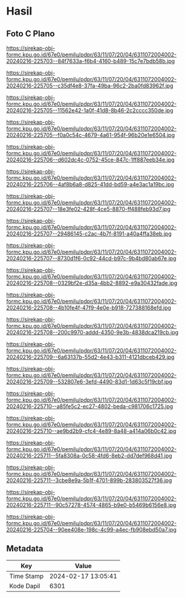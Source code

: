# Hasil

## Foto C Plano

https://sirekap-obj-formc.kpu.go.id/67e0/pemilu/pdpr/63/11/07/20/04/6311072004002-20240216-225703--84f7633a-f6b4-4160-b489-15c7e7bdb58b.jpg

https://sirekap-obj-formc.kpu.go.id/67e0/pemilu/pdpr/63/11/07/20/04/6311072004002-20240216-225705--c35df4e8-37fa-49ba-96c2-2ba0fd83962f.jpg

https://sirekap-obj-formc.kpu.go.id/67e0/pemilu/pdpr/63/11/07/20/04/6311072004002-20240216-225705--11562e42-1a0f-41d8-8b46-2c2cccc350de.jpg

https://sirekap-obj-formc.kpu.go.id/67e0/pemilu/pdpr/63/11/07/20/04/6311072004002-20240216-225705--f0a0c54c-4679-4a61-954f-96b20e1e6504.jpg

https://sirekap-obj-formc.kpu.go.id/67e0/pemilu/pdpr/63/11/07/20/04/6311072004002-20240216-225706--d602dc4c-0752-45ce-847c-1ff887eeb34e.jpg

https://sirekap-obj-formc.kpu.go.id/67e0/pemilu/pdpr/63/11/07/20/04/6311072004002-20240216-225706--4af8b6a8-d825-41dd-bd59-a4e3ac1a19bc.jpg

https://sirekap-obj-formc.kpu.go.id/67e0/pemilu/pdpr/63/11/07/20/04/6311072004002-20240216-225707--18e3fe02-428f-4ce5-8870-ff488feb93d7.jpg

https://sirekap-obj-formc.kpu.go.id/67e0/pemilu/pdpr/63/11/07/20/04/6311072004002-20240216-225707--29486145-c2ac-4b7f-8191-a40a4ffa38eb.jpg

https://sirekap-obj-formc.kpu.go.id/67e0/pemilu/pdpr/63/11/07/20/04/6311072004002-20240216-225707--8730d1f6-0c92-44cd-b97c-9b4bd80ab67e.jpg

https://sirekap-obj-formc.kpu.go.id/67e0/pemilu/pdpr/63/11/07/20/04/6311072004002-20240216-225708--0329bf2e-d35a-4bb2-8892-e9a30432fade.jpg

https://sirekap-obj-formc.kpu.go.id/67e0/pemilu/pdpr/63/11/07/20/04/6311072004002-20240216-225708--4b10fe4f-47f9-4e0e-b918-727388168efd.jpg

https://sirekap-obj-formc.kpu.go.id/67e0/pemilu/pdpr/63/11/07/20/04/6311072004002-20240216-225708--200c9970-addd-4350-9e3b-4838dca219cb.jpg

https://sirekap-obj-formc.kpu.go.id/67e0/pemilu/pdpr/63/11/07/20/04/6311072004002-20240216-225709--6a63137b-55d2-4e43-b311-4121dbceb429.jpg

https://sirekap-obj-formc.kpu.go.id/67e0/pemilu/pdpr/63/11/07/20/04/6311072004002-20240216-225709--532807e6-3efd-4490-83d1-1d63c5f19cbf.jpg

https://sirekap-obj-formc.kpu.go.id/67e0/pemilu/pdpr/63/11/07/20/04/6311072004002-20240216-225710--a85fe5c2-ec27-4802-beda-c981706c1725.jpg

https://sirekap-obj-formc.kpu.go.id/67e0/pemilu/pdpr/63/11/07/20/04/6311072004002-20240216-225710--ae9bd2b9-cfc4-4e89-8a48-a414a06b0c42.jpg

https://sirekap-obj-formc.kpu.go.id/67e0/pemilu/pdpr/63/11/07/20/04/6311072004002-20240216-225711--5fa8308a-0c58-4fd6-8eb2-dd7def968d41.jpg

https://sirekap-obj-formc.kpu.go.id/67e0/pemilu/pdpr/63/11/07/20/04/6311072004002-20240216-225711--3cbe8e9a-5b1f-4701-899b-283803527f36.jpg

https://sirekap-obj-formc.kpu.go.id/67e0/pemilu/pdpr/63/11/07/20/04/6311072004002-20240216-225711--90c57278-4574-4865-b9e0-b5469b6156e8.jpg

https://sirekap-obj-formc.kpu.go.id/67e0/pemilu/pdpr/63/11/07/20/04/6311072004002-20240216-225704--90ee408e-198c-4c99-a4ec-fb908ebd50a7.jpg


## Metadata

| Key        | Value               |
| ---------- | ------------------- |
| Time Stamp | 2024-02-17 13:05:41 |
| Kode Dapil | 6301                |



